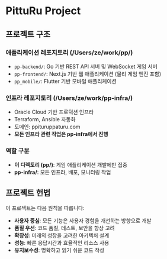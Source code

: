 # PittuRu Project

## 프로젝트 구조

### 애플리케이션 레포지토리 (/Users/ze/work/pp/)
- `pp-backend/`: Go 기반 REST API 서버 및 WebSocket 게임 서버
- `pp-frontend/`: Next.js 기반 웹 애플리케이션 (물리 게임 엔진 포함)
- `pp_mobile/`: Flutter 기반 모바일 애플리케이션

### 인프라 레포지토리 (/Users/ze/work/pp-infra/)
- Oracle Cloud 기반 프로덕션 인프라
- Terraform, Ansible 자동화
- 도메인: ppituruppaturu.com
- **모든 인프라 관련 작업은 pp-infra에서 진행**

### 역할 구분
- **이 디렉토리 (pp/)**: 게임 애플리케이션 개발에만 집중
- **pp-infra/**: 모든 인프라, 배포, 모니터링 작업

## 프로젝트 헌법

이 프로젝트는 다음 원칙을 따릅니다:

- **사용자 중심**: 모든 기능은 사용자 경험을 개선하는 방향으로 개발
- **품질 우선**: 코드 품질, 테스트, 보안을 항상 고려
- **확장성**: 미래의 성장을 고려한 아키텍처 설계  
- **성능**: 빠른 응답시간과 효율적인 리소스 사용
- **유지보수성**: 명확하고 읽기 쉬운 코드 작성